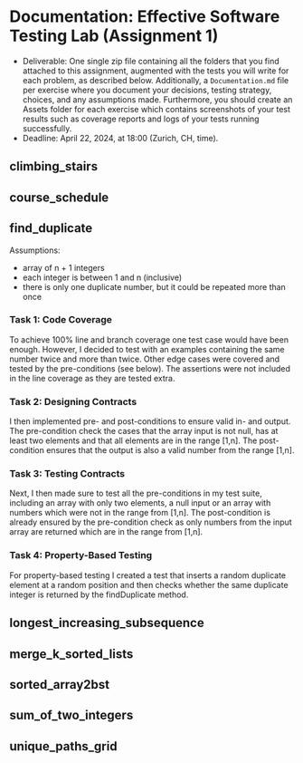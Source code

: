 # Documentation: Effective Software Testing Lab (Assignment 1)

- Deliverable: One single zip file containing all the folders that you find attached to this assignment, augmented with the tests you will write for each problem, as described below. Additionally, a `Documentation.md` file per exercise where you document your decisions, testing strategy, choices, and any assumptions made. Furthermore, you should create an Assets folder for each exercise which contains screenshots of your test results such as coverage reports and logs of your tests running successfully.
- Deadline: April 22, 2024, at 18:00 (Zurich, CH, time).

## climbing_stairs

## course_schedule

## find_duplicate

Assumptions:
- array of n + 1 integers 
- each integer is between 1 and n (inclusive)
- there is only one duplicate number, but it could be repeated more than once

### Task 1: Code Coverage
To achieve 100% line and branch coverage one test case would have been enough. However, I decided to test with an examples containing the same number twice and more than twice. Other edge cases were covered and tested by the pre-conditions (see below). The assertions were not included in the line coverage as they are tested extra.

### Task 2: Designing Contracts
I then implemented pre- and post-conditions to ensure valid in- and output. The pre-condition check the cases that the array input is not null, has at least two elements and that all elements are in the range [1,n].
The post-condition ensures that the output is also a valid number from the range [1,n].

### Task 3: Testing Contracts
Next, I then made sure to test all the pre-conditions in my test suite, including an array with only two elements, a null input or an array with numbers which were not in the range from [1,n]. The post-condition is already ensured by the pre-condition check as only numbers from the input array are returned which are in the range from [1,n].

### Task 4: Property-Based Testing
For property-based testing I created a test that inserts a random duplicate element at a random position and then checks whether the same duplicate integer is returned by the findDuplicate method.

## longest_increasing_subsequence

## merge_k_sorted_lists

## sorted_array2bst

## sum_of_two_integers

## unique_paths_grid

